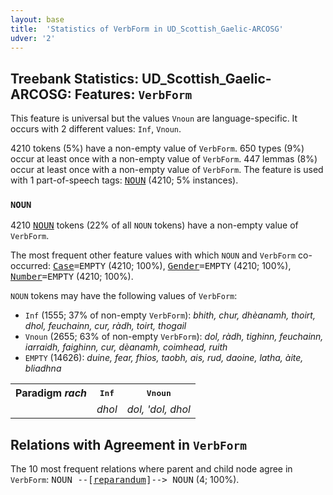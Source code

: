 ```yaml
---
layout: base
title:  'Statistics of VerbForm in UD_Scottish_Gaelic-ARCOSG'
udver: '2'
---
```


## Treebank Statistics: UD_Scottish_Gaelic-ARCOSG: Features: `VerbForm`

This feature is universal but the values `Vnoun` are language-specific.
It occurs with 2 different values: `Inf`, `Vnoun`.

4210 tokens (5%) have a non-empty value of `VerbForm`.
650 types (9%) occur at least once with a non-empty value of `VerbForm`.
447 lemmas (8%) occur at least once with a non-empty value of `VerbForm`.
The feature is used with 1 part-of-speech tags: <tt><a href="gd_arcosg-pos-NOUN.html">NOUN</a></tt> (4210; 5% instances).

### `NOUN`

4210 <tt><a href="gd_arcosg-pos-NOUN.html">NOUN</a></tt> tokens (22% of all `NOUN` tokens) have a non-empty value of `VerbForm`.

The most frequent other feature values with which `NOUN` and `VerbForm` co-occurred: <tt><a href="gd_arcosg-feat-Case.html">Case</a></tt><tt>=EMPTY</tt> (4210; 100%), <tt><a href="gd_arcosg-feat-Gender.html">Gender</a></tt><tt>=EMPTY</tt> (4210; 100%), <tt><a href="gd_arcosg-feat-Number.html">Number</a></tt><tt>=EMPTY</tt> (4210; 100%).

`NOUN` tokens may have the following values of `VerbForm`:

* `Inf` (1555; 37% of non-empty `VerbForm`): <em>bhith, chur, dhèanamh, thoirt, dhol, feuchainn, cur, ràdh, toirt, thogail</em>
* `Vnoun` (2655; 63% of non-empty `VerbForm`): <em>dol, ràdh, tighinn, feuchainn, iarraidh, faighinn, cur, dèanamh, coimhead, ruith</em>
* `EMPTY` (14626): <em>duine, fear, fhios, taobh, ais, rud, daoine, latha, àite, bliadhna</em>

<table>
  <tr><th>Paradigm <i>rach</i></th><th><tt>Inf</tt></th><th><tt>Vnoun</tt></th></tr>
  <tr><td><tt></tt></td><td><em>dhol</em></td><td><em>dol, 'dol, dhol</em></td></tr>
</table>

## Relations with Agreement in `VerbForm`

The 10 most frequent relations where parent and child node agree in `VerbForm`:
<tt>NOUN --[<tt><a href="gd_arcosg-dep-reparandum.html">reparandum</a></tt>]--> NOUN</tt> (4; 100%).

